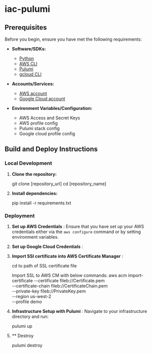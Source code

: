 # iac-pulumi

## Prerequisites

Before you begin, ensure you have met the following requirements:

- **Software/SDKs:**
  - [Python](https://www.python.org/downloads/)
  - [AWS CLI](https://aws.amazon.com/cli/) 
  - [Pulumi](https://www.pulumi.com/docs/clouds/aws/get-started/begin/) 
  - [gcloud CLI](https://cloud.google.com/cli)

- **Accounts/Services:**
  - [AWS account](https://aws.amazon.com/) 
  - [Google Cloud account](https://console.cloud.google.com/)

- **Environment Variables/Configuration:**
  - AWS Access and Secret Keys 
  - AWS profile config
  - Pulumi stack config
  - Google cloud profile config

## Build and Deploy Instructions

### Local Development

1. **Clone the repository:**

   git clone [repository_url]
   cd [repository_name]

2. **Install dependencies:**

   pip install -r requirements.txt

### Deployment

1. **Set up AWS Credentials** :
   Ensure that you have set up your AWS credentials either via the `aws configure` command or by setting environment variables.

2. **Set up Google Cloud Credentials** :

3. **Import SSl certificate into AWS Certificate Manager** :

   cd to path of SSL certificate file

   Import SSL to AWS CM with below commands:
   aws acm import-certificate --certificate fileb://Certificate.pem \
      --certificate-chain fileb://CertificateChain.pem \
      --private-key fileb://PrivateKey.pem \
      --region us-west-2 \
      --profile demo 	

4. **Infrastructure Setup with Pulumi** :
   Navigate to your infrastructure directory and run:

   pulumi up

5. ** Destroy

   pulumi destroy
